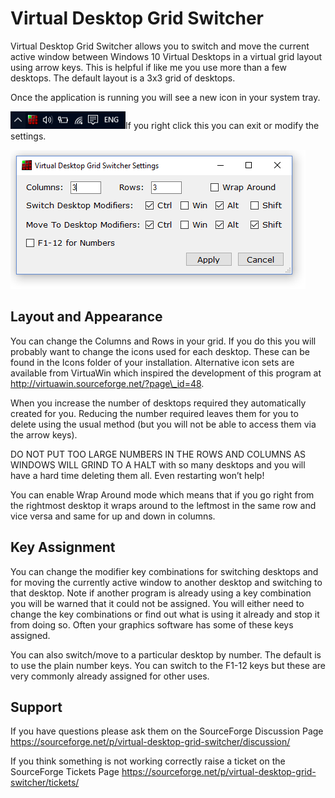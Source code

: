 Virtual Desktop Grid Switcher
=============================

Virtual Desktop Grid Switcher allows you to switch and move the current active window between Windows 10 Virtual Desktops in a virtual grid layout using arrow keys. This is helpful if like me you use more than a few desktops. The default layout is a 3x3 grid of desktops.

Once the application is running you will see a new icon in your system tray.

<img src="./media/image1.png" width="184" height="28" />If you right click this you can exit or modify the settings.

<img src="./media/image2.png" width="472" height="222" />

Layout and Appearance
---------------------

You can change the Columns and Rows in your grid. If you do this you will probably want to change the icons used for each desktop. These can be found in the Icons folder of your installation. Alternative icon sets are available from VirtuaWin which inspired the development of this program at http://virtuawin.sourceforge.net/?page\_id=48.

When you increase the number of desktops required they automatically created for you. Reducing the number required leaves them for you to delete using the usual method (but you will not be able to access them via the arrow keys).

DO NOT PUT TOO LARGE NUMBERS IN THE ROWS AND COLUMNS AS WINDOWS WILL GRIND TO A HALT with so many desktops and you will have a hard time deleting them all. Even restarting won’t help!

You can enable Wrap Around mode which means that if you go right from the rightmost desktop it wraps around to the leftmost in the same row and vice versa and same for up and down in columns.

Key Assignment
--------------

You can change the modifier key combinations for switching desktops and for moving the currently active window to another desktop and switching to that desktop. Note if another program is already using a key combination you will be warned that it could not be assigned. You will either need to change the key combinations or find out what is using it already and stop it from doing so. Often your graphics software has some of these keys assigned.

You can also switch/move to a particular desktop by number. The default is to use the plain number keys. You can switch to the F1-12 keys but these are very commonly already assigned for other uses.

Support
-------

If you have questions please ask them on the SourceForge Discussion Page <https://sourceforge.net/p/virtual-desktop-grid-switcher/discussion/>

If you think something is not working correctly raise a ticket on the SourceForge Tickets Page <https://sourceforge.net/p/virtual-desktop-grid-switcher/tickets/>
